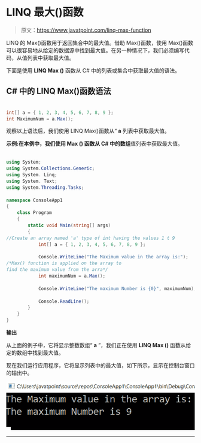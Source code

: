 # LINQ 最大()函数

> 原文：<https://www.javatpoint.com/linq-max-function>

LINQ 的 Max()函数用于返回集合中的最大值。借助 Max()函数，使用 Max()函数可以很容易地从给定的数据源中找到最大值。在另一种情况下，我们必须编写代码，从值列表中获取最大值。

下面是使用 **LINQ Max ()** 函数从 C# 中的列表或集合中获取最大值的语法。

## C# 中的 LINQ Max()函数语法

```cs

int[] a = { 1, 2, 3, 4, 5, 6, 7, 8, 9 };
int MaximumNum = a.Max();

```

观察以上语法后，我们使用 LINQ Max()函数从“ **a** 列表中获取最大值。

**示例:**在本例中，我们使用 **Max ()** 函数从 C# 中的**数组**值列表中获取最大值。

```cs

using System;
using System.Collections.Generic;
using System. Linq;
using System. Text;
using System.Threading.Tasks;

namespace ConsoleApp1
{
    class Program
    {
        static void Main(string[] args)
        {
//Create an array named 'a' type of int having the values 1 t 9
            int[] a = { 1, 2, 3, 4, 5, 6, 7, 8, 9 };

            Console.WriteLine("The Maximum value in the array is:");
/*Max() function is applied on the array to 
find the maximum value from the arra*/
            int maximumNum = a.Max();

            Console.WriteLine("The maximum Number is {0}", maximumNum);

            Console.ReadLine();
        }
    }
}

```

**输出**

从上面的例子中，它将显示整数数组“ **a** ”，我们正在使用 **LINQ Max ()** 函数从给定的数组中找到最大值。

现在我们运行应用程序，它将显示列表中的最大值，如下所示，显示在控制台窗口的输出中。

![LINQ Max() Function](img/63cf0c17c2310c88d2341b2886b7f5d1.png)

* * *